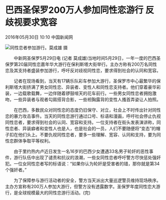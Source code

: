 # 巴西圣保罗200万人参加同性恋游行 反歧视要求宽容

2016年05月30日 10:10 中国新闻网

![同性恋者参加游行。莫成雄 摄](http://www.chinanews.com/gj/2016/05-30/U244P4T8D7887571F107DT20160530100950.jpg)

　　中新网圣保罗5月29日电 (记者 莫成雄)当地时间5月29日，一年一度的巴西圣保罗第20届同性恋嘉年华大游行在保利斯塔大街举行。主办方称有200万名同性恋及其支持者盛装参加游行，呼吁反对歧视同性恋，要求得到社会的认同和宽容。

　　记者在现场看到，当天有17辆乐队彩车参加大游行，圣保罗市中心最繁华的保利斯塔大街挤满了男女同性恋、异装者、变性人和同性恋支持者。他们穿着豪华彩装，一边载歌载舞，一边伴随着锣鼓喧天的花车前行。一些男女同性恋者拥抱激吻，一些异装者与观者勾肩搭背合影，一些袒胸露背的变性人搔首弄姿让人拍照。

　　在巴西，多数民众对同性恋的态度仍旧保守、对立，社会上不时传出针对同性恋的暴力攻击事件。当天的同性恋游行通过口号、标语和漫画，呼吁社会停止仇视同性恋者，要求得到社会的认同、宽容和支持。一位支持者在街头发表演讲称，同性恋者、异装癖者和变性人也是人，也是社会的一员，人们不要随便将“变态”的帽子扣在他们头上。不要仇视同性恋者，要多一些理解、宽容、认同和支持，要为同性恋群体争取平等权利。

　　由于里约热内卢近日发生一名16岁的巴西少女遭遇33名男子轮奸的恶性事件，游行队伍中出现了谴责和抗议的浪潮，一些女同性恋者呼吁警方尽快惩处强奸犯。一位女同性恋者写的标语说：“如果你认为轮奸是受害者的错，那你就是第34个强奸者。”

　　为了保障参与游行活动者的安全，警方当天派出大量巡逻警员维持现场秩序。主办方宣称有200万人参加大游行，但警方没有透露数字。圣保罗年度同性恋大游行，是全球规模最大的同性恋游行活动。(完)
<!-- tcd_original_link https://www.chinanews.com.cn/m/gj/2016/05-30/7887571.shtml -->
